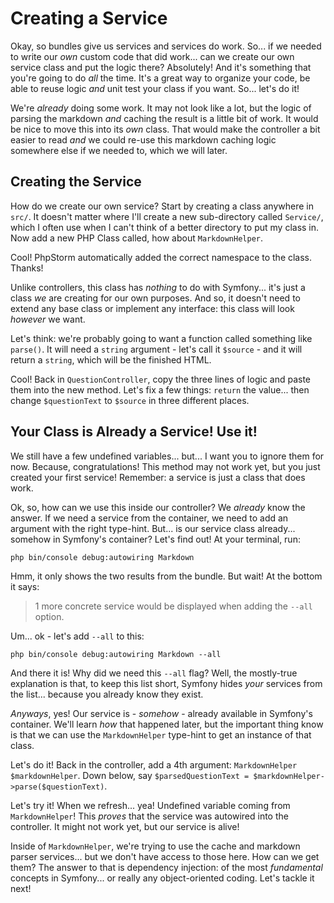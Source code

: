 # Creating a Service

Okay, so bundles give us services and services do work. So... if we needed to
write our *own* custom code that did work... can we create our own service class
and put the logic there? Absolutely! And it's something that you're going to do
*all* the time. It's a great way to organize your code, be able to reuse logic
*and* unit test your class if you want. So... let's do it!

We're *already* doing some work. It may not look like a lot, but the logic of
parsing the markdown *and* caching the result is a little bit of work. It would
be nice to move this into its *own* class. That would make the controller a bit
easier to read *and* we could re-use this markdown caching logic somewhere else
if we needed to, which we will later.

## Creating the Service

How do we create our own service? Start by creating a class anywhere in `src/`.
It doesn't matter where I'll create a new sub-directory called `Service/`, which
I often use when I can't think of a better directory to put my class in. Now
add a new PHP Class called, how about `MarkdownHelper`.

Cool! PhpStorm automatically added the correct namespace to the class. Thanks!

Unlike controllers, this class has *nothing* to do with Symfony... it's just a
class *we* are creating for our own purposes. And so, it doesn't need to extend
any base class or implement any interface: this class will look *however* we want.

Let's think: we're probably going to want a function called something like
`parse()`. It will need a `string` argument - let's call it `$source` - and it
will return a `string`, which will be the finished HTML.

Cool! Back in `QuestionController`, copy the three lines of logic and paste them
into the new method. Let's fix a few things: `return` the value... then change
`$questionText` to `$source` in three different places.

## Your Class is Already a Service! Use it!

We still have a few undefined variables... but... I want you to ignore them for
now. Because, congratulations! This method may not work yet, but you just created
your first service! Remember: a service is just a class that does work.

Ok, so, how can we use this inside our controller? We *already* know the answer.
If we need a service from the container, we need to add an argument with the right
type-hint. But... is our service class already... somehow in Symfony's container?
Let's find out! At your terminal, run:

```terminal
php bin/console debug:autowiring Markdown
```

Hmm, it only shows the two results from the bundle. But wait! At the bottom it
says:

> 1 more concrete service would be displayed when adding the `--all` option.

Um... ok - let's add `--all` to this:

```terminal-silent
php bin/console debug:autowiring Markdown --all
```

And there it is! Why did we need this `--all` flag? Well, the mostly-true
explanation is that, to keep this list short, Symfony hides *your* services
from the list... because you already know they exist.

*Anyways*, yes! Our service is - *somehow* - already available in Symfony's
container. We'll learn *how* that happened later, but the important thing know
is that we can use the `MarkdownHelper` type-hint to get an instance of that
class.

Let's do it! Back in the controller, add a 4th argument:
`MarkdownHelper $markdownHelper`. Down below, say
`$parsedQuestionText = $markdownHelper->parse($questionText)`.

Let's try it! When we refresh... yea! Undefined variable coming from
`MarkdownHelper`! This *proves* that the service was autowired into the controller.
It might not work yet, but our service is alive!

Inside of `MarkdownHelper`, we're trying to use the cache and markdown parser
services... but we don't have access to those here. How can we get them?
The answer to that is dependency injection: of the most *fundamental* concepts
in Symfony... or really any object-oriented coding. Let's tackle it next!
